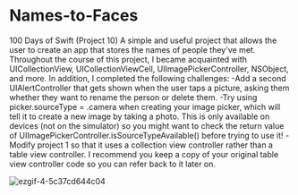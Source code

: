 # Names-to-Faces
100 Days of Swift (Project 10) A simple and useful project that allows the user to create an app that stores the names of people they've met.
Throughout the course of this project, I became acquainted with UICollectionView, UICollectionViewCell, UIImagePickerController, NSObject, and more. 
In addition, I completed the following challenges:
-Add a second UIAlertController that gets shown when the user taps a picture, asking them whether they want to rename the person or delete them.
-Try using picker.sourceType = .camera when creating your image picker, which will tell it to create a new image by taking a photo. This is only 
available on devices (not on the simulator) so you might want to check the return value of UIImagePickerController.isSourceTypeAvailable() before 
trying to use it!
-Modify project 1 so that it uses a collection view controller rather than a table view controller. I recommend you keep a copy of your original 
table view controller code so you can refer back to it later on.

![ezgif-4-5c37cd644c04](https://user-images.githubusercontent.com/42749527/102924696-0f596c80-4460-11eb-8e05-3d0db7cbc764.gif)
